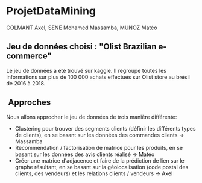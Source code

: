 # **ProjetDataMining**

COLMANT Axel, SENE Mohamed Massamba, MUNOZ Matéo

## Jeu de données choisi : "Olist Brazilian e-commerce"

Le jeu de données a été trouvé sur kaggle. Il regroupe toutes les informations sur plus de 100 000 achats effectués sur Olist store au brésil de 2016 à 2018.

##  Approches

Nous allons approcher le jeu de données de trois manière différente:

- Clustering pour trouver des segments clients (définir les différents types de clients), en se basant sur les données des commandes clients -> Massamba
- Recommendation / factorisation de matrice pour les produits, en se basant sur les données des avis clients réalisé -> Matéo
- Créer une matrice d'adjacence et faire de la prédiction de lien sur le graphe résultant, en se basant sur la géolocalisation (code postal des clients, des vendeurs) et les relations clients / vendeurs -> Axel
